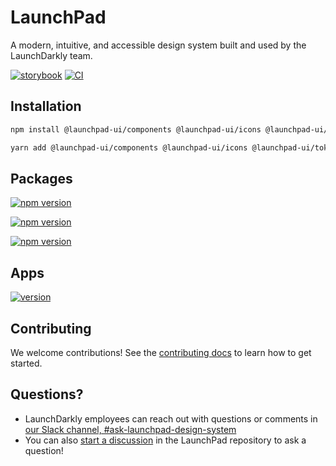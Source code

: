 # LaunchPad

A modern, intuitive, and accessible design system built and used by the LaunchDarkly team.

[![storybook](https://shields.io/badge/storybook-grey?logo=storybook&style=flat)](https://launchpad.launchdarkly.com) [![CI](https://github.com/launchdarkly/launchpad-ui/workflows/Verify%20changes/badge.svg)](https://github.com/launchdarkly/launchpad-ui/actions?query=branch%3Amain)

## Installation

```sh
npm install @launchpad-ui/components @launchpad-ui/icons @launchpad-ui/tokens
```

```sh
yarn add @launchpad-ui/components @launchpad-ui/icons @launchpad-ui/tokens
```

## Packages

[![npm version](https://img.shields.io/npm/v/@launchpad-ui/components.svg?label=@launchpad-ui/components)](https://www.npmjs.com/package/@launchpad-ui/components)

[![npm version](https://img.shields.io/npm/v/@launchpad-ui/icons.svg?label=@launchpad-ui/icons)](https://www.npmjs.com/package/@launchpad-ui/icons)

[![npm version](https://img.shields.io/npm/v/@launchpad-ui/tokens.svg?label=@launchpad-ui/tokens)](https://www.npmjs.com/package/@launchpad-ui/tokens)

## Apps

[![version](https://img.shields.io/visual-studio-marketplace/v/LaunchDarklyOfficial.launchpad-design-system?label=LaunchPad%20VS%20Code%20extension)](https://marketplace.visualstudio.com/items?itemName=LaunchDarklyOfficial.launchpad-design-system)

## Contributing

We welcome contributions! See the [contributing docs](https://github.com/launchdarkly/launchpad-ui/blob/main/CONTRIBUTING.md) to learn how to get started.

## Questions?

- LaunchDarkly employees can reach out with questions or comments in [our Slack channel, #ask-launchpad-design-system](https://launchdarkly.slack.com/channels/CDXEFNMLP)
- You can also [start a discussion](https://github.com/launchdarkly/launchpad-ui/discussions) in the LaunchPad repository to ask a question!
